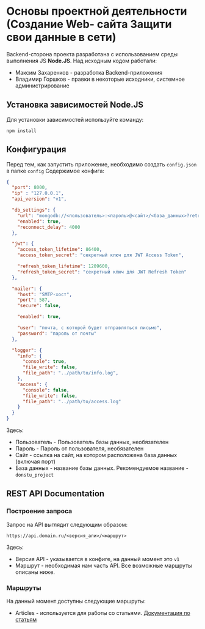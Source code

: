 
# Основы проектной деятельности (Создание Web- сайта Защити свои данные в сети)

Backend-сторона проекта разработана с использованием среды выполнения JS **Node.JS**. Над исходным кодом работали:
- Максим Захаренков - разработка Backend-приложения
- Владимир Горшков - правки в некоторые исходники, системное администрирование


## Установка зависимостей Node.JS

Для установки зависимостей используйте команду:
```
npm install
```

## Конфигурация

Перед тем, как запустить приложение, необходимо создать `config.json` в папке `config`
Содержимое конфига:
```json
{
  "port": 8000,
  "ip" : "127.0.0.1",
  "api_version": "v1",

  "db_settings": {
    "url": "mongodb://<пользователь>:<пароль>@<сайт>/<база_данных>?retryWrites=true",
    "enabled": true, 
    "reconnect_delay": 4000
  },

  "jwt": {
    "access_token_lifetime": 86400,
    "access_token_secret": "секретный ключ для JWT Access Token", 

    "refresh_token_lifetime": 1209600,
    "refresh_token_secret": "секретный ключ для JWT Refresh Token"
  },

  "mailer": {
    "host": "SMTP-хост",
    "port": 587,
    "secure": false,

    "enabled": true,

    "user": "почта, с которой будет отправляться письмо",
    "password": "пароль от почты"
  },

  "logger": {
    "info": {
      "console": true,
      "file_write": false,
      "file_path": "../path/to/info.log",
    },
    "access": {
      "console": false,
      "file_write": false,
      "file_path": "../path/to/access.log"
    }
  }
}
```

Здесь:
- Пользователь - Пользователь базы данных, необязателен 
- Пароль - Пароль от пользователя, необязателен 
- Сайт - ссылка на сайт, на котором расположена база данных (включая порт)
- База данных - название базы данных. Рекомендуемое название - `donstu_project`


## REST API Documentation

### Построение запроса

Запрос на API выглядит следующим образом:

```
https://api.domain.ru/<версия_апи>/<маршрут>
```
Здесь:
- Версия API - указывается в конфиге, на данный момент это `v1`
- Маршрут - необходимая нам часть API. Все возможные маршруты описаны ниже. 

### Маршруты 

На данный момент доступны следующие маршруты:
- Articles - используется для работы со статьями. [Документация по статьям](docs/articles.md)

